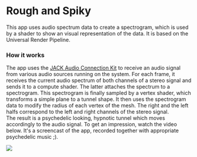 # Rough and Spiky
This app uses audio spectrum data to create a spectrogram, which is used by a shader to show an visual representation of the data. It is based on the Universal Render Pipeline.  
### How it works
The app uses the [JACK Audio Connection Kit](https://jackaudio.org/) to receive an audio signal from various audio sources running on the system. For each frame, it receives the current audio spectrum of both channels of a stereo signal and sends it to a compute shader. The latter attaches the spectrum to a spectrogram. This spectrogram is finally sampled by a vertex shader, which transforms a simple plane to a tunnel shape. It then uses the spectrogram data to modify the radius of each vertex of the mesh. The right and the left halfs correspond to the left and right channels of the stereo signal.  
The result is a psychedelic looking, hypnotic tunnel which moves accordingly to the audio signal. To get an impression, watch the video below. It's a screencast of the app, recorded together with appropriate psychedelic music ;\).  

[![](https://img.youtube.com/vi/4CR7CPT6Fdo/0.jpg)](https://youtu.be/4CR7CPT6Fdo "Youtube Video")

